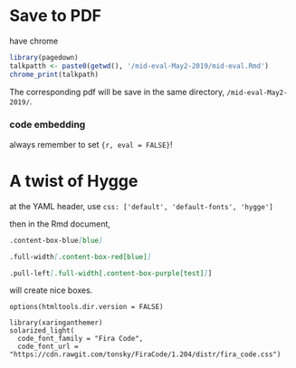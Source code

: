 # Save to PDF

have chrome 

```R
library(pagedown)
talkpatth <- paste0(getwd(), '/mid-eval-May2-2019/mid-eval.Rmd')
chrome_print(talkpath)   
```

The corresponding pdf will be save in the same directory, `/mid-eval-May2-2019/`. 



### code embedding 

always remember to set `{r, eval = FALSE}`! 







# A twist of Hygge 

at the YAML header, use `css: ['default', 'default-fonts', 'hygge']`

 then in the Rmd document, 

```markdown
.content-box-blue[blue]

.full-width[.content-box-red[blue]]

.pull-left[.full-width[.content-box-purple[test]]]

```

will create nice boxes. 





```{r setup, include=FALSE}
options(htmltools.dir.version = FALSE)
```

```{r xaringan-themer, include=FALSE}
library(xaringanthemer)
solarized_light(
  code_font_family = "Fira Code",
  code_font_url = "https://cdn.rawgit.com/tonsky/FiraCode/1.204/distr/fira_code.css")

```

